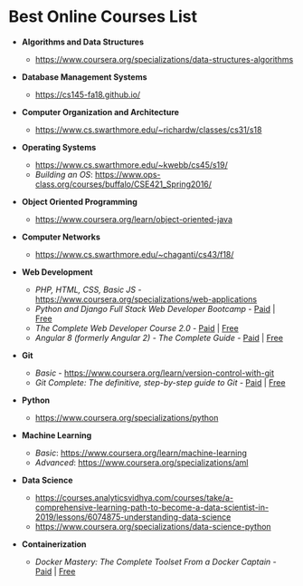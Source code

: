 # Best Online Courses List
* **Algorithms and Data Structures**
    * https://www.coursera.org/specializations/data-structures-algorithms

* **Database Management Systems**
    * https://cs145-fa18.github.io/

* **Computer Organization and Architecture**
    * https://www.cs.swarthmore.edu/~richardw/classes/cs31/s18

* **Operating Systems**
    * https://www.cs.swarthmore.edu/~kwebb/cs45/s19/
    * _Building an OS_: https://www.ops-class.org/courses/buffalo/CSE421_Spring2016/

* **Object Oriented Programming**
    * https://www.coursera.org/learn/object-oriented-java

* **Computer Networks**
    * https://www.cs.swarthmore.edu/~chaganti/cs43/f18/

* **Web Development**
    * _PHP, HTML, CSS, Basic JS_ - https://www.coursera.org/specializations/web-applications
    * _Python and Django Full Stack Web Developer Bootcamp -_ [Paid](https://www.udemy.com/python-and-django-full-stack-web-developer-bootcamp/) | [Free](https://freecoursesite.com/python-and-django-full-stack-web-developer-bootcamp-1/)
    * _The Complete Web Developer Course 2.0 -_ [Paid](https://www.udemy.com/the-complete-web-developer-course-2/) | [Free](https://freecoursesite.com/the-complete-web-developer-course-2-0-1/)
    * _Angular 8 (formerly Angular 2) - The Complete Guide -_ [Paid](https://www.udemy.com/the-complete-guide-to-angular-2/) | [Free](https://freecoursesite.com/angular-4-the-complete-guide-1/)

* **Git**
    * _Basic_ - https://www.coursera.org/learn/version-control-with-git
    * _Git Complete: The definitive, step-by-step guide to Git -_ [Paid](https://www.udemy.com/course/git-complete/) | [Free](https://www.onlinefreecourse.net/git-complete-the-definitive-step-by-step-guide-to-git-udemy-free-download/)

* **Python**
    * https://www.coursera.org/specializations/python

* **Machine Learning**
    * _Basic_: https://www.coursera.org/learn/machine-learning
    * _Advanced_: https://www.coursera.org/specializations/aml

* **Data Science** 
    * https://courses.analyticsvidhya.com/courses/take/a-comprehensive-learning-path-to-become-a-data-scientist-in-2019/lessons/6074875-understanding-data-science 
    * https://www.coursera.org/specializations/data-science-python 

* **Containerization**
    * _Docker Mastery: The Complete Toolset From a Docker Captain -_ [Paid](https://www.udemy.com/docker-mastery/) | [Free](https://freecoursesite.com/docker-mastery-the-complete-toolset-from-a-docker-captain-1/)

